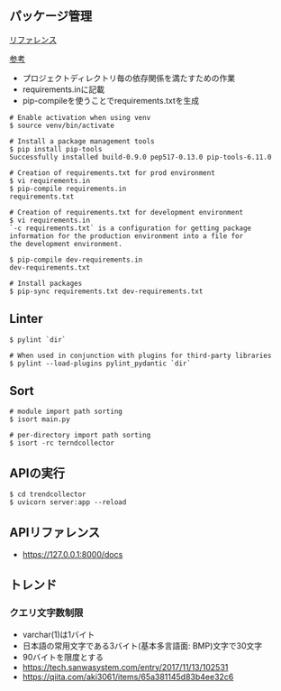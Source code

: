 
## パッケージ管理

[リファレンス](https://packaging.python.org/ja/latest/guides/installing-using-pip-and-virtual-environments/)

[参考](https://qiita.com/ryu22e/items/ad3f8f3df30886d23661)

- プロジェクトディレクトリ毎の依存関係を満たすための作業
- requirements.inに記載
- pip-compileを使うことでrequirements.txtを生成

```
# Enable activation when using venv
$ source venv/bin/activate

# Install a package management tools
$ pip install pip-tools
Successfully installed build-0.9.0 pep517-0.13.0 pip-tools-6.11.0

# Creation of requirements.txt for prod environment
$ vi requirements.in
$ pip-compile requirements.in
requirements.txt

# Creation of requirements.txt for development environment
$ vi requirements.in
`-c requirements.txt` is a configuration for getting package information for the production environment into a file for 
the development environment.

$ pip-compile dev-requirements.in
dev-requirements.txt

# Install packages
$ pip-sync requirements.txt dev-requirements.txt
```

## Linter

```
$ pylint `dir`

# When used in conjunction with plugins for third-party libraries
$ pylint --load-plugins pylint_pydantic `dir`
```

## Sort

```
# module import path sorting
$ isort main.py

# per-directory import path sorting
$ isort -rc terndcollector
```

## APIの実行

```
$ cd trendcollector
$ uvicorn server:app --reload
```

## APIリファレンス

- https://127.0.0.1:8000/docs

## トレンド

### クエリ文字数制限

- varchar(1)は1バイト
- 日本語の常用文字である3バイト(基本多言語面: BMP)文字で30文字
- 90バイトを限度とする
- https://tech.sanwasystem.com/entry/2017/11/13/102531
- https://qiita.com/aki3061/items/65a381145d83b4ee32c6
